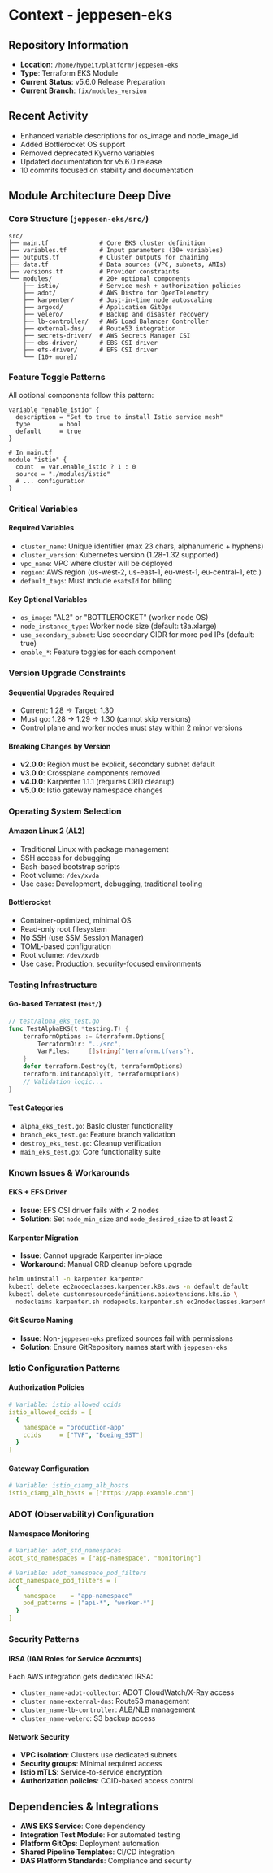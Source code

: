 # Context - jeppesen-eks

## Repository Information
- **Location**: `/home/hypeit/platform/jeppesen-eks`
- **Type**: Terraform EKS Module
- **Current Status**: v5.6.0 Release Preparation
- **Current Branch**: `fix/modules_version`

## Recent Activity
- Enhanced variable descriptions for os_image and node_image_id
- Added Bottlerocket OS support
- Removed deprecated Kyverno variables
- Updated documentation for v5.6.0 release
- 10 commits focused on stability and documentation

## Module Architecture Deep Dive

### Core Structure (`jeppesen-eks/src/`)
```
src/
├── main.tf              # Core EKS cluster definition
├── variables.tf         # Input parameters (30+ variables)
├── outputs.tf           # Cluster outputs for chaining
├── data.tf              # Data sources (VPC, subnets, AMIs)
├── versions.tf          # Provider constraints
└── modules/             # 20+ optional components
    ├── istio/           # Service mesh + authorization policies
    ├── adot/            # AWS Distro for OpenTelemetry
    ├── karpenter/       # Just-in-time node autoscaling
    ├── argocd/          # Application GitOps
    ├── velero/          # Backup and disaster recovery
    ├── lb-controller/   # AWS Load Balancer Controller
    ├── external-dns/    # Route53 integration
    ├── secrets-driver/  # AWS Secrets Manager CSI
    ├── ebs-driver/      # EBS CSI driver
    ├── efs-driver/      # EFS CSI driver
    └── [10+ more]/
```

### Feature Toggle Patterns
All optional components follow this pattern:
```hcl
variable "enable_istio" {
  description = "Set to true to install Istio service mesh"
  type        = bool
  default     = true
}

# In main.tf
module "istio" {
  count  = var.enable_istio ? 1 : 0
  source = "./modules/istio"
  # ... configuration
}
```

### Critical Variables

#### Required Variables
- `cluster_name`: Unique identifier (max 23 chars, alphanumeric + hyphens)
- `cluster_version`: Kubernetes version (1.28-1.32 supported)
- `vpc_name`: VPC where cluster will be deployed
- `region`: AWS region (us-west-2, us-east-1, eu-west-1, eu-central-1, etc.)
- `default_tags`: Must include `esatsId` for billing

#### Key Optional Variables
- `os_image`: "AL2" or "BOTTLEROCKET" (worker node OS)
- `node_instance_type`: Worker node size (default: t3a.xlarge)
- `use_secondary_subnet`: Use secondary CIDR for more pod IPs (default: true)
- `enable_*`: Feature toggles for each component

### Version Upgrade Constraints

#### Sequential Upgrades Required
- Current: 1.28 → Target: 1.30
- Must go: 1.28 → 1.29 → 1.30 (cannot skip versions)
- Control plane and worker nodes must stay within 2 minor versions

#### Breaking Changes by Version
- **v2.0.0**: Region must be explicit, secondary subnet default
- **v3.0.0**: Crossplane components removed
- **v4.0.0**: Karpenter 1.1.1 (requires CRD cleanup)
- **v5.0.0**: Istio gateway namespace changes

### Operating System Selection

#### Amazon Linux 2 (AL2)
- Traditional Linux with package management
- SSH access for debugging
- Bash-based bootstrap scripts
- Root volume: `/dev/xvda`
- Use case: Development, debugging, traditional tooling

#### Bottlerocket
- Container-optimized, minimal OS
- Read-only root filesystem
- No SSH (use SSM Session Manager)
- TOML-based configuration
- Root volume: `/dev/xvdb`
- Use case: Production, security-focused environments

### Testing Infrastructure

#### Go-based Terratest (`test/`)
```go
// test/alpha_eks_test.go
func TestAlphaEKS(t *testing.T) {
    terraformOptions := &terraform.Options{
        TerraformDir: "../src",
        VarFiles:     []string{"terraform.tfvars"},
    }
    defer terraform.Destroy(t, terraformOptions)
    terraform.InitAndApply(t, terraformOptions)
    // Validation logic...
}
```

#### Test Categories
- `alpha_eks_test.go`: Basic cluster functionality
- `branch_eks_test.go`: Feature branch validation
- `destroy_eks_test.go`: Cleanup verification
- `main_eks_test.go`: Core functionality suite

### Known Issues & Workarounds

#### EKS + EFS Driver
- **Issue**: EFS CSI driver fails with < 2 nodes
- **Solution**: Set `node_min_size` and `node_desired_size` to at least 2

#### Karpenter Migration
- **Issue**: Cannot upgrade Karpenter in-place
- **Workaround**: Manual CRD cleanup before upgrade
```bash
helm uninstall -n karpenter karpenter
kubectl delete ec2nodeclasses.karpenter.k8s.aws -n default default
kubectl delete customresourcedefinitions.apiextensions.k8s.io \
  nodeclaims.karpenter.sh nodepools.karpenter.sh ec2nodeclasses.karpenter.k8s.aws
```

#### Git Source Naming
- **Issue**: Non-`jeppesen-eks` prefixed sources fail with permissions
- **Solution**: Ensure GitRepository names start with `jeppesen-eks`

### Istio Configuration Patterns

#### Authorization Policies
```yaml
# Variable: istio_allowed_ccids
istio_allowed_ccids = [
  {
    namespace = "production-app"
    ccids     = ["TVF", "Boeing_SST"]
  }
]
```

#### Gateway Configuration
```yaml
# Variable: istio_ciamg_alb_hosts
istio_ciamg_alb_hosts = ["https://app.example.com"]
```

### ADOT (Observability) Configuration

#### Namespace Monitoring
```yaml
# Variable: adot_std_namespaces
adot_std_namespaces = ["app-namespace", "monitoring"]

# Variable: adot_namespace_pod_filters
adot_namespace_pod_filters = [
  {
    namespace    = "app-namespace"
    pod_patterns = ["api-*", "worker-*"]
  }
]
```

### Security Patterns

#### IRSA (IAM Roles for Service Accounts)
Each AWS integration gets dedicated IRSA:
- `cluster_name-adot-collector`: ADOT CloudWatch/X-Ray access
- `cluster_name-external-dns`: Route53 management
- `cluster_name-lb-controller`: ALB/NLB management
- `cluster_name-velero`: S3 backup access

#### Network Security
- **VPC isolation**: Clusters use dedicated subnets
- **Security groups**: Minimal required access
- **Istio mTLS**: Service-to-service encryption
- **Authorization policies**: CCID-based access control

## Dependencies & Integrations
- **AWS EKS Service**: Core dependency
- **Integration Test Module**: For automated testing
- **Platform GitOps**: Deployment automation
- **Shared Pipeline Templates**: CI/CD integration
- **DAS Platform Standards**: Compliance and security